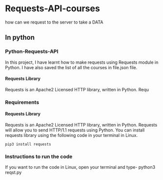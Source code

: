 # Requests-API-courses
how can we request to the server to take a DATA
## In python

### Python-Requests-API
In this project, I have learnt how to make requests using Requests module in Python. I have also saved the list of all the courses in file.json file.
#### Requests Library
Requests is an Apache2 Licensed HTTP library, written in Python. Requ

### Requirements
#### Requests Library
Requests is an Apache2 Licensed HTTP library, written in Python. Requests will allow you to send HTTP/1.1 requests using Python. You can install requests library using the following code in your terminal in Linux.

    pip3 install requests

### Instructions to run the code
If you want to run the code in Linux, open your terminal and type- python3 reqst.py

